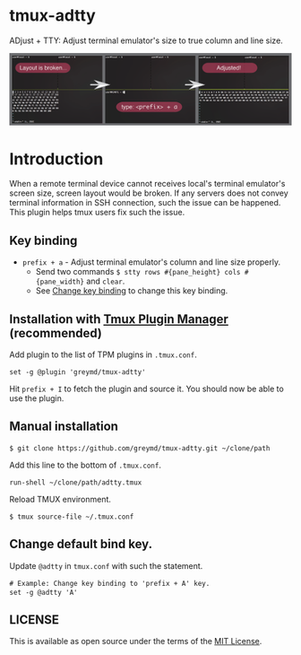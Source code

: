 # tmux-adtty

ADjust + TTY: Adjust terminal emulator's size to true column and line size.

<p align="center">
<img src="./img/introduction.png" />
</p>

# Introduction

When a remote terminal device cannot receives local's terminal emulator's screen size, screen layout would be broken.
If any servers does not convey terminal information in SSH connection, such the issue can be happened. This plugin helps tmux users fix such the issue.

## Key binding

* `prefix + a` - Adjust terminal emulator's column and line size properly.
  + Send two commands `$ stty rows #{pane_height} cols #{pane_width}` and `clear`.
  + See [Change key binding](#change-default-bind-key) to change this key binding.

## Installation with [Tmux Plugin Manager](https://github.com/tmux-plugins/tpm) (recommended)

Add plugin to the list of TPM plugins in `.tmux.conf`.

```
set -g @plugin 'greymd/tmux-adtty'
```

Hit `prefix + I` to fetch the plugin and source it. You should now be able to use the plugin.

## Manual installation

```
$ git clone https://github.com/greymd/tmux-adtty.git ~/clone/path
```

Add this line to the bottom of `.tmux.conf`.

```
run-shell ~/clone/path/adtty.tmux
```

Reload TMUX environment.

```
$ tmux source-file ~/.tmux.conf
```

## Change default bind key.

Update `@adtty` in `tmux.conf` with such the statement.

```
# Example: Change key binding to 'prefix + A' key.
set -g @adtty 'A'
```


## LICENSE

This is available as open source under the terms of the [MIT License](http://opensource.org/licenses/MIT).
